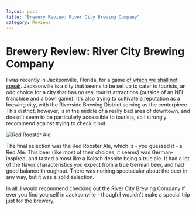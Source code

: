 ```yaml
---
layout: post
title: "Brewery Review: River City Brewing Company"
category: Reviews
---
```


Brewery Review: River City Brewing Company
==========================================

I was recently in Jacksonville, Florida, for a game [of which we shall not speak](http://mgoblog.com/content/moon-disaster). Jacksonville is a city that seems to be set up to cater to tourists, an odd choice for a city that has no real tourist attractions (outside of an NFL franchise and a bowl game). It's also trying to cultivate a reputation as a brewing city, with the Riverside Brewing District serving as the centerpiece. This district, however, is in the middle of a really bad area of downtown, and doesn't seem to be particularly accessible to tourists, so I strongly recommend against trying to check it out.

![Red Rooster Ale](http://www.yeastboundanddown.com/wp-content/uploads/2011/01/IMG_2164-300x200.jpg "Red Rooster Ale")

The final selection was the Red Rooster Ale, which is - you guessed it - a Red Ale. This beer (like most of their choices, it seems) was German-inspired, and tasted almost like a Kolsch despite being a true ale. It had a lot of the flavor characteristics you expect from a true German beer, and had good balance throughout. There was nothing spectacular about the beer in any way, but it was a solid selection.

In all, I would recommend checking out the River City Brewing Company if ever you find yourself in Jacksonville - though I wouldn't make a special trip just for the brewery.
